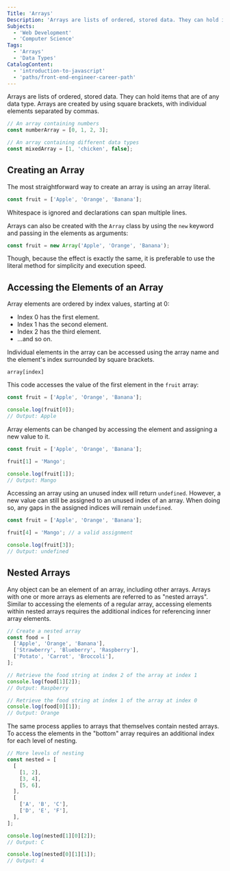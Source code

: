 ```yaml
---
Title: 'Arrays'
Description: 'Arrays are lists of ordered, stored data. They can hold items that are of any data type. Arrays are created by using square brackets, with individual elements separated by commas. js // An array containing numbers const numberArray = [0, 1, 2, 3]; // An array containing different data types const mixedArray = [1, chicken, false]; '
Subjects:
  - 'Web Development'
  - 'Computer Science'
Tags:
  - 'Arrays'
  - 'Data Types'
CatalogContent:
  - 'introduction-to-javascript'
  - 'paths/front-end-engineer-career-path'
---
```


Arrays are lists of ordered, stored data. They can hold items that are of any data type. Arrays are created by using square brackets, with individual elements separated by commas.

```js
// An array containing numbers
const numberArray = [0, 1, 2, 3];

// An array containing different data types
const mixedArray = [1, 'chicken', false];
```

## Creating an Array

The most straightforward way to create an array is using an array literal.

```js
const fruit = ['Apple', 'Orange', 'Banana'];
```

Whitespace is ignored and declarations can span multiple lines.

Arrays can also be created with the `Array` class by using the `new` keyword and passing in the elements as arguments:

```js
const fruit = new Array('Apple', 'Orange', 'Banana');
```

Though, because the effect is exactly the same, it is preferable to use the literal method for simplicity and execution speed.

## Accessing the Elements of an Array

Array elements are ordered by index values, starting at 0:

- Index 0 has the first element.
- Index 1 has the second element.
- Index 2 has the third element.
- ...and so on.

Individual elements in the array can be accessed using the array name and the element's index surrounded by square brackets.

```pseudo
array[index]
```

This code accesses the value of the first element in the `fruit` array:

```js
const fruit = ['Apple', 'Orange', 'Banana'];

console.log(fruit[0]);
// Output: Apple
```

Array elements can be changed by accessing the element and assigning a new value to it.

```js
const fruit = ['Apple', 'Orange', 'Banana'];

fruit[1] = 'Mango';

console.log(fruit[1]);
// Output: Mango
```

Accessing an array using an unused index will return `undefined`. However, a new value can still be assigned to an unused index of an array. When doing so, any gaps in the assigned indices will remain `undefined`.

```js
const fruit = ['Apple', 'Orange', 'Banana'];

fruit[4] = 'Mango'; // a valid assignment

console.log(fruit[3]);
// Output: undefined
```

## Nested Arrays

Any object can be an element of an array, including other arrays. Arrays with one or more arrays as elements are referred to as "nested arrays". Similar to accessing the elements of a regular array, accessing elements within nested arrays requires the additional indices for referencing inner array elements.

```js
// Create a nested array
const food = [
  ['Apple', 'Orange', 'Banana'],
  ['Strawberry', 'Blueberry', 'Raspberry'],
  ['Potato', 'Carrot', 'Broccoli'],
];

// Retrieve the food string at index 2 of the array at index 1
console.log(food[1][2]);
// Output: Raspberry

// Retrieve the food string at index 1 of the array at index 0
console.log(food[0][1]);
// Output: Orange
```

The same process applies to arrays that themselves contain nested arrays. To access the elements in the "bottom" array requires an additional index for each level of nesting.

```js
// More levels of nesting
const nested = [
  [
    [1, 2],
    [3, 4],
    [5, 6],
  ],
  [
    ['A', 'B', 'C'],
    ['D', 'E', 'F'],
  ],
];

console.log(nested[1][0][2]);
// Output: C

console.log(nested[0][1][1]);
// Output: 4
```
